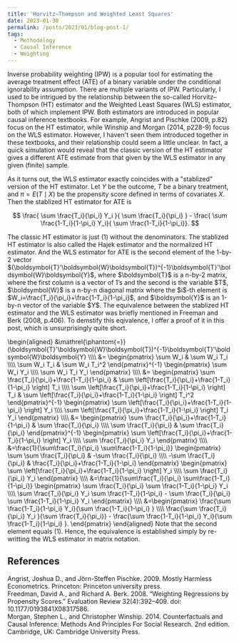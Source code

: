 ```yaml
---
title: 'Horvitz–Thompson and Weighted Least Squares'
date: 2023-01-30
permalink: /posts/2023/01/blog-post-1/
tags:
  - Methodology
  - Causal Inference
  - Weighting
---
```



Inverse probability weighting (IPW) is a popular tool for estimating the average treatment effect (ATE) of a binary variable under the conditional ignorability assumption. There are multiple variants of IPW. Particularly, I used to be intrigued by the relationship between the so-called Horvitz–Thompson (HT) estimator and the Weighted Least Squares (WLS) estimator, both of which implement IPW. Both estimators are introduced in popular causal inference textbooks. For example, Angrist and Pischke (2009, p.82) focus on the HT estimator, while Winship and Morgan (2014, p228-9) focus on the WLS estimator. However, I haven't seen them introduced together in these textbooks, and their relationship could seem a little unclear. In fact, a quick simulation would reveal that the classic version of the HT estimator gives a different ATE estimate from that given by the WLS estimator in any given (finite) sample. 

As it turns out, the WLS estimator exactly coincides with a "stablized" version of the HT estimator. Let $Y$ be the outcome, $T$ be a binary treatment, and $\pi=E(T \mid X)$ be the propensity score defined in terms of covariates $X$. Then the stablized HT estimator for ATE is 
<p style="text-align: center;">$$ \frac{ \sum  \frac{T_i}{\pi_i} Y_i }{  \sum \frac{T_i}{\pi_i} } - \frac{ \sum \frac{1-T_i}{1-\pi_i} Y_i}{ \sum \frac{1-T_i}{1-\pi_i}}. $$</p>
The classic HT estimator is just (1) without the denominators. The stablized HT estimator is also called the Hajek estimator and the normalized HT estimator. And the WLS estimator for ATE is the second element of the 1-by-2 vector $(\boldsymbol{T}'\boldsymbol{W}\boldsymbol{T})^{-1}\boldsymbol{T}'\boldsymbol{W}\boldsymbol{Y}$, where $\boldsymbol{T}$ is a n-by-2 matrix, where the first column is a vector of 1’s and the second is the variable $T$, $\boldsymbol{W}$ is a n-by-n diagonal matrix where the $i$-th element is $W_i=\frac{T_i}{\pi_i}+\frac{1-T_i}{1-\pi_i}$, and $\boldsymbol{Y}$ is an 1-by-n vector of the variable $Y$. The equivalence between the stablized HT estimator and the WLS estimator was briefly mentioned in Freeman and Berk (2008, p.406). To demstify this eqivalence, I offer a proof of it in this post, which is unsurprisingly quite short. 

\begin{aligned}
&\mathrel{\phantom{=}}(\boldsymbol{T}'\boldsymbol{W}\boldsymbol{T})^{-1}\boldsymbol{T}'\boldsymbol{W}\boldsymbol{Y} \\\\\\\\
&= \begin{pmatrix}
\sum W_i & \sum W_i T_i \\\\\\\\
\sum W_i T_i & \sum W_i T_i^2
\end{pmatrix}^{-1} 
\begin{pmatrix}
\sum W_i Y_i \\\\\\\\
\sum W_i T_i Y_i
\end{pmatrix} \\\\\\\\
&= \begin{pmatrix}
\sum \frac{T_i}{\pi_i}+\frac{1-T_i}{1-\pi_i} & \sum \left[\frac{T_i}{\pi_i}+\frac{1-T_i}{1-\pi_i} \right] T_i \\\\\\\\
\sum \left[\frac{T_i}{\pi_i}+\frac{1-T_i}{1-\pi_i} \right] T_i & \sum \left[\frac{T_i}{\pi_i}+\frac{1-T_i}{1-\pi_i} \right] T_i^2
\end{pmatrix}^{-1} 
\begin{pmatrix}
\sum \left[\frac{T_i}{\pi_i}+\frac{1-T_i}{1-\pi_i} \right] Y_i \\\\\\\\
\sum \left[\frac{T_i}{\pi_i}+\frac{1-T_i}{1-\pi_i} \right] T_i Y_i
\end{pmatrix} \\\\\\\\
&= \begin{pmatrix}
\sum \frac{T_i}{\pi_i}+\frac{1-T_i}{1-\pi_i} & \sum \frac{T_i}{\pi_i} \\\\\\\\
\sum \frac{T_i}{\pi_i} & \sum \frac{T_i}{\pi_i}
\end{pmatrix}^{-1} 
\begin{pmatrix}
\sum \left[\frac{T_i}{\pi_i}+\frac{1-T_i}{1-\pi_i} \right] Y_i \\\\\\\\
\sum \frac{T_i}{\pi_i} Y_i
\end{pmatrix} \\\\\\\\
&=\frac{1}{\sum\frac{T_i}{\pi_i} \sum\frac{1-T_i}{1-\pi_i}} 
\begin{pmatrix}
\sum \sum \frac{T_i}{\pi_i} & -\sum \frac{T_i}{\pi_i} \\\\\\\\
-\sum \frac{T_i}{\pi_i} & \frac{T_i}{\pi_i}+\frac{1-T_i}{1-\pi_i} 
\end{pmatrix}
\begin{pmatrix}
\sum \left[\frac{T_i}{\pi_i}+\frac{1-T_i}{1-\pi_i} \right] Y_i \\\\\\\\
\sum \frac{T_i}{\pi_i} Y_i
\end{pmatrix} \\\\\\\\
&=\frac{1}{\sum\frac{T_i}{\pi_i} \sum\frac{1-T_i}{1-\pi_i}} 
\begin{pmatrix}
\sum \frac{T_i}{\pi_i} \sum \frac{1-T_i}{1-\pi_i} Y_i \\\\\\\\
\sum \frac{T_i}{\pi_i} Y_i \sum \frac{1-T_i}{1-\pi_i} - \sum \frac{T_i}{\pi_i} \sum \frac{1-T_i}{1-\pi_i} Y_i 
\end{pmatrix} \\\\\\\\
&=\begin{pmatrix}
\frac{\sum \frac{1-T_i}{1-\pi_i} Y_i}{\sum \frac{1-T_i}{1-\pi_i} } \\\\\\\\
\frac{\sum \frac{T_i}{\pi_i} Y_i }{\sum \frac{T_i}{\pi_i}} - \frac{\sum \frac{1-T_i}{1-\pi_i} Y_i}{\sum \frac{1-T_i}{1-\pi_i} }. 
\end{pmatrix}
\end{aligned}
Note that the second element equals (1). Hence, the equivalence is established simply by re-writting the WLS estimator in matrix notation. 

## References
Angrist, Joshua D., and Jörn-Steffen Pischke. 2009. Mostly Harmless Econometrics. Princeton: Princeton university press.<br />
Freedman, David A., and Richard A. Berk. 2008. “Weighting Regressions by Propensity Scores.” Evaluation Review 32(4):392–409. doi: 10.1177/0193841X08317586.<br />
Morgan, Stephen L., and Christopher Winship. 2014. Counterfactuals and Causal Inference: Methods And Principles For Social Research. 2nd edition. Cambridge, UK: Cambridge University Press.
